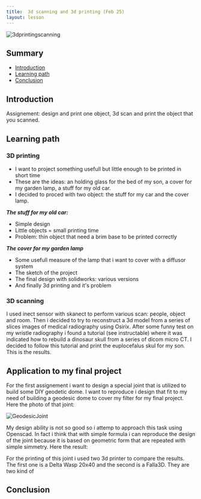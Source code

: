 ```yaml
---
title:  3d scanning and 3d printing (Feb 25)
layout: lesson
---
```


![3dprintingscanning](./.jpg)

## Summary

- [Introduction](#introduction)
- [Learning path](#learningpath)
- [Conclusion](#conclusion)

## Introduction
 Assignement: design and print one object, 3d scan and print the object that you scanned. 

## Learning path

### 3D printing

- I want to project something usefull but little enough to be printed in short time
- These are the ideas: an holding glass for the bed of my son, a cover for my garden lamp, a stuff for my old car.
- I decided to proced with two object: the stuff for my car and the cover lamp.

***The stuff for my old car:***
- Simple design
- Little objects = small printing time
- Problem: thin object that need a brim base to be printed correctly

***The cover for my garden lamp***
- Some usefull measure of the lamp that i want to cover with a diffusor system
- The sketch of the project
- The final design with solidworks: various versions
- And finally 3d printing and it's problem

### 3D scanning

I used inect sensor with skanect to perform various scan: people, object and room.
Then i decided to try to reconstruct a 3d model from a series of slices images of medical radiography using Osirix. After some funny test on my wristle radiography i found a tutorial (see instructable) where it was indicated how to rebuild a dinosaur skull from a series of dicom micro CT. I decided to follow this tutorial and print the euplocefalus skul for my son. This is the results.  

## Application to my final project

For the first assignement i want to design a special joint that is utilized to build some DIY geodetic dome. I want to reproduce i design that fit to my need of building a geodesic dome to cover my filter for my final project.
Here the photo of that joint:

![GeodesicJoint](./geojoint.jpg)

My design ability is not so good so i attemp to approach this task using Openscad. In fact i think that with simple formula i can reproduce the design of the joint because it is based on geometric form that are repeated with simple simmetry.
Here the result:

For the printing of this joint i used two 3d printer to compare the results. The first one is a Delta Wasp 20x40 and the second is a Falla3D. They are two kind of



## Conclusion
